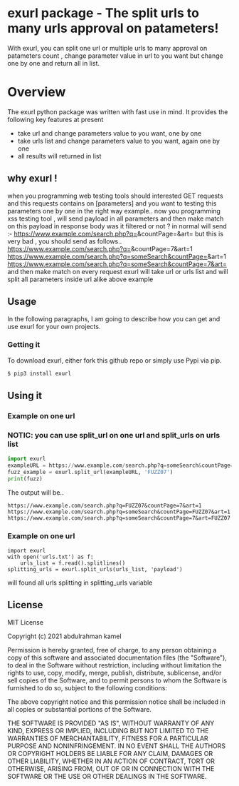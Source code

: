 # exurl package - The split urls to many urls approval on patameters!

With exurl, you can split one url or multiple urls to many approval on patameters count , change parameter value in url to you want but change one by one and return all in list.

# Overview
The exurl python package was written with fast use in mind. It provides the following key features at present
  - take url and change parameters value to you want, one by one
  - take urls list and change parameters value to you want, again one by one
  - all results will returned in list 


## why exurl !
when you programming web testing tools should interested GET requests and this requests contains on [parameters] and you want to testing this parameters one by one in the right way
example..
now you programming xss testing tool , will send payload in all parameters and then make match on this payload in response body was it filtered or not ?
in normal will send :- 
https://www.example.com/search.php?q=<payload>&countPage=<payload>&art=<payload>
but this is very bad , you should send as follows..
https://www.example.com/search.php?q=<payload>&countPage=7&art=1
https://www.example.com/search.php?q=someSearch&countPage=<payload>&art=1
https://www.example.com/search.php?q=someSearch&countPage=7&art=<payload>
and then make match on every request
exurl will take url or urls list and will split all parameters inside url alike above example

## Usage

In the following paragraphs, I am going to describe how you can get and use exurl for your own projects.

###  Getting it

To download exurl, either fork this github repo or simply use Pypi via pip.
```sh
$ pip3 install exurl
```

## Using it

### Example on one url
### NOTIC: you can use split_url on one url and split_urls on urls list

```python
import exurl
exampleURL = https://www.example.com/search.php?q=someSearch&countPage=7&art=1
fuzz_example = exurl.split_url(exampleURL, 'FUZZ07')
print(fuzz)
```
The output will be..
```python3
https://www.example.com/search.php?q=FUZZ07&countPage=7&art=1
https://www.example.com/search.php?q=someSearch&countPage=FUZZ07&art=1
https://www.example.com/search.php?q=someSearch&countPage=7&art=FUZZ07
```
### Example on one url
```python3
import exurl
with open('urls.txt') as f:
	urls_list = f.read().splitlines()
splitting_urls = exurl.split_urls(urls_list, 'payload')
```
will found all urls splitting in splitting_urls variable






License
----

MIT License

Copyright (c) 2021 abdulrahman kamel

Permission is hereby granted, free of charge, to any person obtaining a copy
of this software and associated documentation files (the "Software"), to deal
in the Software without restriction, including without limitation the rights
to use, copy, modify, merge, publish, distribute, sublicense, and/or sell
copies of the Software, and to permit persons to whom the Software is
furnished to do so, subject to the following conditions:

The above copyright notice and this permission notice shall be included in all
copies or substantial portions of the Software.

THE SOFTWARE IS PROVIDED "AS IS", WITHOUT WARRANTY OF ANY KIND, EXPRESS OR
IMPLIED, INCLUDING BUT NOT LIMITED TO THE WARRANTIES OF MERCHANTABILITY,
FITNESS FOR A PARTICULAR PURPOSE AND NONINFRINGEMENT. IN NO EVENT SHALL THE
AUTHORS OR COPYRIGHT HOLDERS BE LIABLE FOR ANY CLAIM, DAMAGES OR OTHER
LIABILITY, WHETHER IN AN ACTION OF CONTRACT, TORT OR OTHERWISE, ARISING FROM,
OUT OF OR IN CONNECTION WITH THE SOFTWARE OR THE USE OR OTHER DEALINGS IN THE
SOFTWARE.

